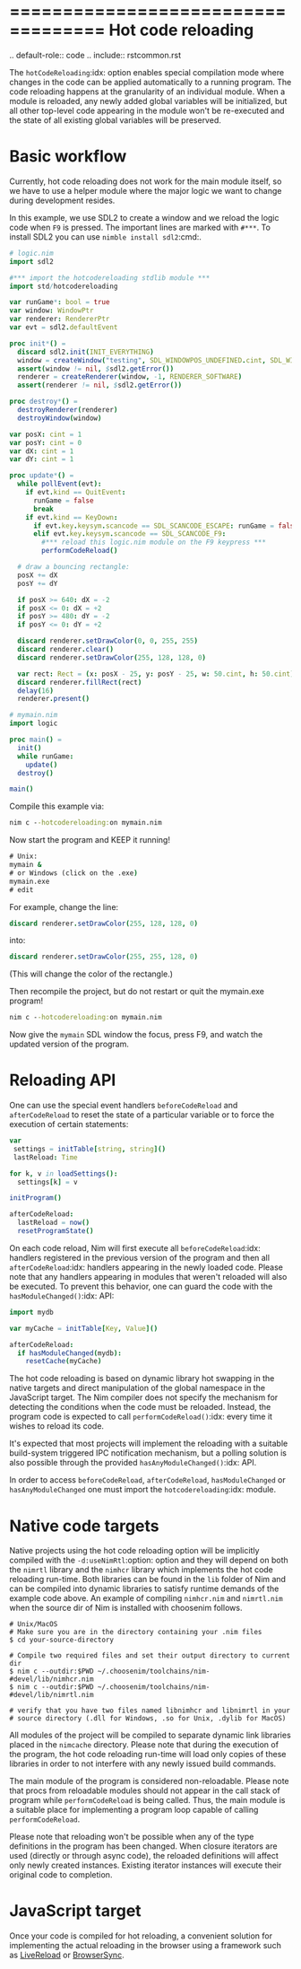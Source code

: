 ===================================
      Hot code reloading
===================================

.. default-role:: code
.. include:: rstcommon.rst

The `hotCodeReloading`:idx: option enables special compilation mode where
changes in the code can be applied automatically to a running program.
The code reloading happens at the granularity of an individual module.
When a module is reloaded, any newly added global variables will be
initialized, but all other top-level code appearing in the module won't
be re-executed and the state of all existing global variables will be
preserved.


Basic workflow
==============

Currently, hot code reloading does not work for the main module itself,
so we have to use a helper module where the major logic we want to change
during development resides.

In this example, we use SDL2 to create a window and we reload the logic
code when `F9` is pressed. The important lines are marked with `#***`.
To install SDL2 you can use `nimble install sdl2`:cmd:.


  ```nim
  # logic.nim
  import sdl2

  #*** import the hotcodereloading stdlib module ***
  import std/hotcodereloading

  var runGame*: bool = true
  var window: WindowPtr
  var renderer: RendererPtr
  var evt = sdl2.defaultEvent

  proc init*() =
    discard sdl2.init(INIT_EVERYTHING)
    window = createWindow("testing", SDL_WINDOWPOS_UNDEFINED.cint, SDL_WINDOWPOS_UNDEFINED.cint, 640, 480, 0'u32)
    assert(window != nil, $sdl2.getError())
    renderer = createRenderer(window, -1, RENDERER_SOFTWARE)
    assert(renderer != nil, $sdl2.getError())

  proc destroy*() =
    destroyRenderer(renderer)
    destroyWindow(window)

  var posX: cint = 1
  var posY: cint = 0
  var dX: cint = 1
  var dY: cint = 1

  proc update*() =
    while pollEvent(evt):
      if evt.kind == QuitEvent:
        runGame = false
        break
      if evt.kind == KeyDown:
        if evt.key.keysym.scancode == SDL_SCANCODE_ESCAPE: runGame = false
        elif evt.key.keysym.scancode == SDL_SCANCODE_F9:
          #*** reload this logic.nim module on the F9 keypress ***
          performCodeReload()

    # draw a bouncing rectangle:
    posX += dX
    posY += dY

    if posX >= 640: dX = -2
    if posX <= 0: dX = +2
    if posY >= 480: dY = -2
    if posY <= 0: dY = +2

    discard renderer.setDrawColor(0, 0, 255, 255)
    discard renderer.clear()
    discard renderer.setDrawColor(255, 128, 128, 0)

    var rect: Rect = (x: posX - 25, y: posY - 25, w: 50.cint, h: 50.cint)
    discard renderer.fillRect(rect)
    delay(16)
    renderer.present()
  ```


  ```nim
  # mymain.nim
  import logic

  proc main() =
    init()
    while runGame:
      update()
    destroy()

  main()
  ```


Compile this example via:

  ```cmd
  nim c --hotcodereloading:on mymain.nim
  ```

Now start the program and KEEP it running!

  ```cmd
  # Unix:
  mymain &
  # or Windows (click on the .exe)
  mymain.exe
  # edit
  ```

For example, change the line:

  ```nim
  discard renderer.setDrawColor(255, 128, 128, 0)
  ```

into:

  ```nim
  discard renderer.setDrawColor(255, 255, 128, 0)
  ```

(This will change the color of the rectangle.)

Then recompile the project, but do not restart or quit the mymain.exe program!

  ```cmd
  nim c --hotcodereloading:on mymain.nim
  ```

Now give the `mymain` SDL window the focus, press F9, and watch the
updated version of the program.



Reloading API
=============

One can use the special event handlers `beforeCodeReload` and
`afterCodeReload` to reset the state of a particular variable or to force
the execution of certain statements:

  ```Nim
  var
   settings = initTable[string, string]()
   lastReload: Time

  for k, v in loadSettings():
    settings[k] = v

  initProgram()

  afterCodeReload:
    lastReload = now()
    resetProgramState()
  ```

On each code reload, Nim will first execute all `beforeCodeReload`:idx:
handlers registered in the previous version of the program and then all
`afterCodeReload`:idx: handlers appearing in the newly loaded code. Please note
that any handlers appearing in modules that weren't reloaded will also be
executed. To prevent this behavior, one can guard the code with the
`hasModuleChanged()`:idx: API:

  ```Nim
  import mydb

  var myCache = initTable[Key, Value]()

  afterCodeReload:
    if hasModuleChanged(mydb):
      resetCache(myCache)
  ```

The hot code reloading is based on dynamic library hot swapping in the native
targets and direct manipulation of the global namespace in the JavaScript
target. The Nim compiler does not specify the mechanism for detecting the
conditions when the code must be reloaded. Instead, the program code is
expected to call `performCodeReload()`:idx: every time it wishes to reload
its code.

It's expected that most projects will implement the reloading with a suitable
build-system triggered IPC notification mechanism, but a polling solution is
also possible through the provided `hasAnyModuleChanged()`:idx: API.

In order to access `beforeCodeReload`, `afterCodeReload`, `hasModuleChanged`
or `hasAnyModuleChanged` one must import the `hotcodereloading`:idx: module.


Native code targets
===================

Native projects using the hot code reloading option will be implicitly
compiled with the `-d:useNimRtl`:option: option and they will depend on both
the `nimrtl` library and the `nimhcr` library which implements the
hot code reloading run-time. Both libraries can be found in the `lib`
folder of Nim and can be compiled into dynamic libraries to satisfy
runtime demands of the example code above. An example of compiling
``nimhcr.nim`` and ``nimrtl.nim`` when the source dir of Nim is installed
with choosenim follows.

  ```console
  # Unix/MacOS
  # Make sure you are in the directory containing your .nim files
  $ cd your-source-directory

  # Compile two required files and set their output directory to current dir
  $ nim c --outdir:$PWD ~/.choosenim/toolchains/nim-#devel/lib/nimhcr.nim
  $ nim c --outdir:$PWD ~/.choosenim/toolchains/nim-#devel/lib/nimrtl.nim

  # verify that you have two files named libnimhcr and libnimrtl in your
  # source directory (.dll for Windows, .so for Unix, .dylib for MacOS)
  ```

All modules of the project will be compiled to separate dynamic link
libraries placed in the `nimcache` directory. Please note that during
the execution of the program, the hot code reloading run-time will load
only copies of these libraries in order to not interfere with any newly
issued build commands.

The main module of the program is considered non-reloadable. Please note
that procs from reloadable modules should not appear in the call stack of
program while `performCodeReload` is being called. Thus, the main module
is a suitable place for implementing a program loop capable of calling
`performCodeReload`.

Please note that reloading won't be possible when any of the type definitions
in the program has been changed. When closure iterators are used (directly or
through async code), the reloaded definitions will affect only newly created
instances. Existing iterator instances will execute their original code to
completion.

JavaScript target
=================

Once your code is compiled for hot reloading, a convenient solution for implementing the actual reloading
in the browser using a framework such as [LiveReload](https://livereload.com/)
or [BrowserSync](https://browsersync.io/).
